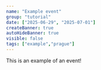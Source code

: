 ```yaml
---
name: "Example event"
group: "tutorial"
date: ["2025-06-29", "2025-07-01"]
createBanner: true
autoHideBanner: true
visible: false
tags: ["example","prague"]
---
```


This is an example of an event!